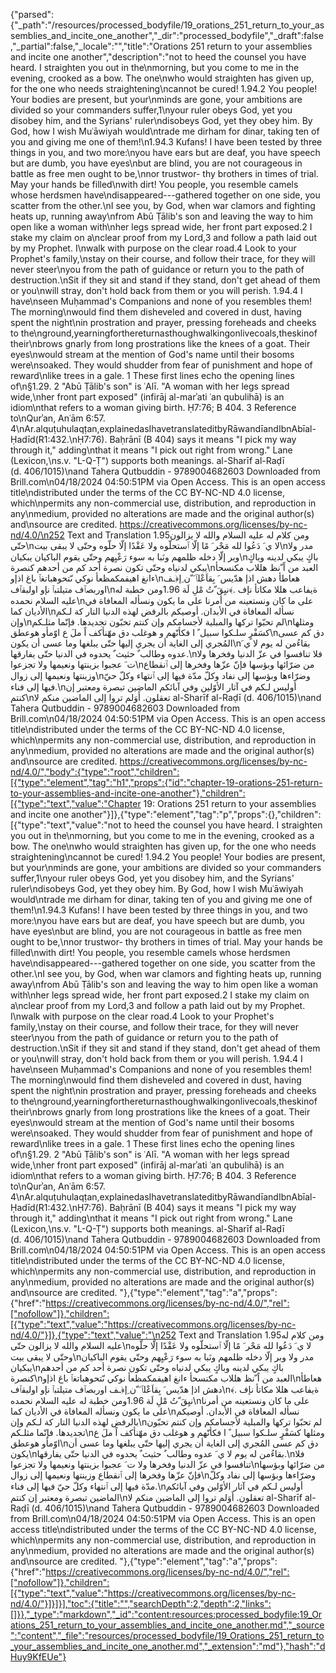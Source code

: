 {"parsed":{"_path":"/resources/processed_bodyfile/19_orations_251_return_to_your_assemblies_and_incite_one_another","_dir":"processed_bodyfile","_draft":false,"_partial":false,"_locale":"","title":"Orations 251 return to your assemblies and incite one another","description":"not to heed the counsel you have heard. I straighten you out in the\nmorning, but you come to me in the evening, crooked as a bow. The one\nwho would straighten has given up, for the one who needs straightening\ncannot be cured! 1.94.2 You people! Your bodies are present, but your\nminds are gone, your ambitions are divided so your commanders suffer,1\nyour ruler obeys God, yet you disobey him, and the Syrians' ruler\ndisobeys God, yet they obey him. By God, how I wish Muʿāwiyah would\ntrade me dirham for dinar, taking ten of you and giving me one of them!\n1.94.3 Kufans! I have been tested by three things in you, and two more:\nyou have ears but are deaf, you have speech but are dumb, you have eyes\nbut are blind, you are not courageous in battle as free men ought to be,\nnor trustwor- thy brothers in times of trial. May your hands be filled\nwith dirt! You people, you resemble camels whose herdsmen have\ndisappeared---gathered together on one side, you scatter from the other.\nI see you, by God, when war clamors and fighting heats up, running away\nfrom Abū Ṭālib's son and leaving the way to him open like a woman with\nher legs spread wide, her front part exposed.2 I stake my claim on a\nclear proof from my Lord,3 and follow a path laid out by my Prophet. I\nwalk with purpose on the clear road.4 Look to your Prophet's family,\nstay on their course, and follow their trace, for they will never steer\nyou from the path of guidance or return you to the path of destruction.\nSit if they sit and stand if they stand, don't get ahead of them or you\nwill stray, don't hold back from them or you will perish. 1.94.4 I have\nseen Muḥammad's Companions and none of you resembles them! The morning\nwould find them disheveled and covered in dust, having spent the night\nin prostration and prayer, pressing foreheads and cheeks to the\nground,yearningforthereturnasthoughwalkingonlivecoals,theskinof their\nbrows gnarly from long prostrations like the knees of a goat. Their eyes\nwould stream at the mention of God's name until their bosoms were\nsoaked. They would shudder from fear of punishment and hope of reward\nlike trees in a gale. 1 These first lines echo the opening lines of\n§1.29. 2 \"Abū Ṭālib's son\" is ʿAlī. \"A woman with her legs spread wide,\nher front part exposed\" (infirāj al-marʾati ʿan qubulihā) is an idiom\nthat refers to a woman giving birth. Ḥ7:76; B 404. 3 Reference to\nQurʾan, Anʿām 6:57. 4\nAr.alquṭuhulaqṭan,explainedasIhavetranslateditbyRāwandīandIbnAbīal-Ḥadīd(R1:432.\nḤ7:76). Baḥrānī (B 404) says it means \"I pick my way through it,\" adding\nthat it means \"I pick out right from wrong.\" Lane (Lexicon,\ns.v. \"L-Q-Ṭ\") supports both meanings. al-Sharīf al-Raḍī (d. 406/1015)\nand Tahera Qutbuddin - 9789004682603 Downloaded from Brill.com\n04/18/2024 04:50:51PM via Open Access. This is an open access title\ndistributed under the terms of the CC BY-NC-ND 4.0 license, which\npermits any non-commercial use, distribution, and reproduction in any\nmedium, provided no alterations are made and the original author(s) and\nsource are credited. https://creativecommons.org/licenses/by-nc-nd/4.0/\n252 Text and Translation 1.95ومن كلام له عليه السلام والله لا يزالون حتّى\nلا ي َ دَعُوا لله مَحْر َ مًا إلّا ٱستحلّوه ولا عَقْدًا إلّا حلّوه وحتّى لا يبقى بيت\nمدر ولا وبر إلّا دخله ظلمهم ونَبا به سوء رَعْيِهم وحتّى يقوم الباكيان يبكيان\nباكٍ يبكي لدينه وباكٍ يبكي لدنياه وحتّى تكون نصرة أحد كم من أحدهم كنصرة\nالعبد من اً ّنظ هللاب مكنسحأ ءانغ اهيفمكمظعأ نوكي ىّتحوهباتغٱ باغ اذإو\nهعاطأ دهش اذإ هدّيس َ بِقاَعْلٱ َ ّن ِإ﴿ـف اوربصٱف متيلتبٱ نإو اولبقٱف\nةيفاعب هللا مكاتأ نإف .﴾نيِقَ ّتُ مْلِ لَة 1.96ومن خطبة له عليه السلام نحمده\nعلى ما كان ونستعينه من أمرنا على ما يكون ونسأله المعافاة في الأديان كما\nنسأله المعافاة في الأبدان. أوصيكم بالرفض لهذه الدنيا التار كة لـكم وإن\nلم تحبّوا تركها والمبلية لأجسامكم وإن كنتم تحبّون تجديدها. فإنّما مثلـكم\nومثلها كسَفْرٍ سلـكوا سبيل ً ا فكأنّهم و هوغلب دق مهّنأكف اً ملَ ع اوّمأو هوعطق\nدق كم عسى المُجري إلى الغاية أن يجري إليها حتّى يبلغها وما عسى أن يكون\nبقاءُمن له يوم لا ي َ عدوه وطالب ٌ حثيث ٌ يحدوه في الدنيا حتّى يفارقها.\nفلا تنافسوا في عزّ الدنيا وفخرها ولا ت َ عجبوا بزينتها ونعيمها ولا تجزعوا\nمن ضرّائها وبؤسها فإنّ عزّها وفخرها إلى ٱنقطاع وزينتها ونعيمها إلى زوال\nوضرّاءها وبؤسها إلى نفاد وكلّ مدّة فيها إلى ٱنتهاء وكلّ حيّ فيها إلى فناء.\nأوليس لـكم في آثار الأوّلين وفي آبائكم الماضين تبصرة ومعتبر إن كنتم\nتعقلون. أَوَلم تروا إلى الماضين منكم لا al-Sharīf al-Raḍī (d. 406/1015)\nand Tahera Qutbuddin - 9789004682603 Downloaded from Brill.com\n04/18/2024 04:50:51PM via Open Access. This is an open access title\ndistributed under the terms of the CC BY-NC-ND 4.0 license, which\npermits any non-commercial use, distribution, and reproduction in any\nmedium, provided no alterations are made and the original author(s) and\nsource are credited. https://creativecommons.org/licenses/by-nc-nd/4.0/","body":{"type":"root","children":[{"type":"element","tag":"h1","props":{"id":"chapter-19-orations-251-return-to-your-assemblies-and-incite-one-another"},"children":[{"type":"text","value":"Chapter 19: Orations 251 return to your assemblies and incite one another"}]},{"type":"element","tag":"p","props":{},"children":[{"type":"text","value":"not to heed the counsel you have heard. I straighten you out in the\nmorning, but you come to me in the evening, crooked as a bow. The one\nwho would straighten has given up, for the one who needs straightening\ncannot be cured! 1.94.2 You people! Your bodies are present, but your\nminds are gone, your ambitions are divided so your commanders suffer,1\nyour ruler obeys God, yet you disobey him, and the Syrians' ruler\ndisobeys God, yet they obey him. By God, how I wish Muʿāwiyah would\ntrade me dirham for dinar, taking ten of you and giving me one of them!\n1.94.3 Kufans! I have been tested by three things in you, and two more:\nyou have ears but are deaf, you have speech but are dumb, you have eyes\nbut are blind, you are not courageous in battle as free men ought to be,\nnor trustwor- thy brothers in times of trial. May your hands be filled\nwith dirt! You people, you resemble camels whose herdsmen have\ndisappeared---gathered together on one side, you scatter from the other.\nI see you, by God, when war clamors and fighting heats up, running away\nfrom Abū Ṭālib's son and leaving the way to him open like a woman with\nher legs spread wide, her front part exposed.2 I stake my claim on a\nclear proof from my Lord,3 and follow a path laid out by my Prophet. I\nwalk with purpose on the clear road.4 Look to your Prophet's family,\nstay on their course, and follow their trace, for they will never steer\nyou from the path of guidance or return you to the path of destruction.\nSit if they sit and stand if they stand, don't get ahead of them or you\nwill stray, don't hold back from them or you will perish. 1.94.4 I have\nseen Muḥammad's Companions and none of you resembles them! The morning\nwould find them disheveled and covered in dust, having spent the night\nin prostration and prayer, pressing foreheads and cheeks to the\nground,yearningforthereturnasthoughwalkingonlivecoals,theskinof their\nbrows gnarly from long prostrations like the knees of a goat. Their eyes\nwould stream at the mention of God's name until their bosoms were\nsoaked. They would shudder from fear of punishment and hope of reward\nlike trees in a gale. 1 These first lines echo the opening lines of\n§1.29. 2 \"Abū Ṭālib's son\" is ʿAlī. \"A woman with her legs spread wide,\nher front part exposed\" (infirāj al-marʾati ʿan qubulihā) is an idiom\nthat refers to a woman giving birth. Ḥ7:76; B 404. 3 Reference to\nQurʾan, Anʿām 6:57. 4\nAr.alquṭuhulaqṭan,explainedasIhavetranslateditbyRāwandīandIbnAbīal-Ḥadīd(R1:432.\nḤ7:76). Baḥrānī (B 404) says it means \"I pick my way through it,\" adding\nthat it means \"I pick out right from wrong.\" Lane (Lexicon,\ns.v. \"L-Q-Ṭ\") supports both meanings. al-Sharīf al-Raḍī (d. 406/1015)\nand Tahera Qutbuddin - 9789004682603 Downloaded from Brill.com\n04/18/2024 04:50:51PM via Open Access. This is an open access title\ndistributed under the terms of the CC BY-NC-ND 4.0 license, which\npermits any non-commercial use, distribution, and reproduction in any\nmedium, provided no alterations are made and the original author(s) and\nsource are credited. "},{"type":"element","tag":"a","props":{"href":"https://creativecommons.org/licenses/by-nc-nd/4.0/","rel":["nofollow"]},"children":[{"type":"text","value":"https://creativecommons.org/licenses/by-nc-nd/4.0/"}]},{"type":"text","value":"\n252 Text and Translation 1.95ومن كلام له عليه السلام والله لا يزالون حتّى\nلا ي َ دَعُوا لله مَحْر َ مًا إلّا ٱستحلّوه ولا عَقْدًا إلّا حلّوه وحتّى لا يبقى بيت\nمدر ولا وبر إلّا دخله ظلمهم ونَبا به سوء رَعْيِهم وحتّى يقوم الباكيان يبكيان\nباكٍ يبكي لدينه وباكٍ يبكي لدنياه وحتّى تكون نصرة أحد كم من أحدهم كنصرة\nالعبد من اً ّنظ هللاب مكنسحأ ءانغ اهيفمكمظعأ نوكي ىّتحوهباتغٱ باغ اذإو\nهعاطأ دهش اذإ هدّيس َ بِقاَعْلٱ َ ّن ِإ﴿ـف اوربصٱف متيلتبٱ نإو اولبقٱف\nةيفاعب هللا مكاتأ نإف .﴾نيِقَ ّتُ مْلِ لَة 1.96ومن خطبة له عليه السلام نحمده\nعلى ما كان ونستعينه من أمرنا على ما يكون ونسأله المعافاة في الأديان كما\nنسأله المعافاة في الأبدان. أوصيكم بالرفض لهذه الدنيا التار كة لـكم وإن\nلم تحبّوا تركها والمبلية لأجسامكم وإن كنتم تحبّون تجديدها. فإنّما مثلـكم\nومثلها كسَفْرٍ سلـكوا سبيل ً ا فكأنّهم و هوغلب دق مهّنأكف اً ملَ ع اوّمأو هوعطق\nدق كم عسى المُجري إلى الغاية أن يجري إليها حتّى يبلغها وما عسى أن يكون\nبقاءُمن له يوم لا ي َ عدوه وطالب ٌ حثيث ٌ يحدوه في الدنيا حتّى يفارقها.\nفلا تنافسوا في عزّ الدنيا وفخرها ولا ت َ عجبوا بزينتها ونعيمها ولا تجزعوا\nمن ضرّائها وبؤسها فإنّ عزّها وفخرها إلى ٱنقطاع وزينتها ونعيمها إلى زوال\nوضرّاءها وبؤسها إلى نفاد وكلّ مدّة فيها إلى ٱنتهاء وكلّ حيّ فيها إلى فناء.\nأوليس لـكم في آثار الأوّلين وفي آبائكم الماضين تبصرة ومعتبر إن كنتم\nتعقلون. أَوَلم تروا إلى الماضين منكم لا al-Sharīf al-Raḍī (d. 406/1015)\nand Tahera Qutbuddin - 9789004682603 Downloaded from Brill.com\n04/18/2024 04:50:51PM via Open Access. This is an open access title\ndistributed under the terms of the CC BY-NC-ND 4.0 license, which\npermits any non-commercial use, distribution, and reproduction in any\nmedium, provided no alterations are made and the original author(s) and\nsource are credited. "},{"type":"element","tag":"a","props":{"href":"https://creativecommons.org/licenses/by-nc-nd/4.0/","rel":["nofollow"]},"children":[{"type":"text","value":"https://creativecommons.org/licenses/by-nc-nd/4.0/"}]}]}],"toc":{"title":"","searchDepth":2,"depth":2,"links":[]}},"_type":"markdown","_id":"content:resources:processed_bodyfile:19_Orations_251_return_to_your_assemblies_and_incite_one_another.md","_source":"content","_file":"resources/processed_bodyfile/19_Orations_251_return_to_your_assemblies_and_incite_one_another.md","_extension":"md"},"hash":"dHuy9KfEUe"}